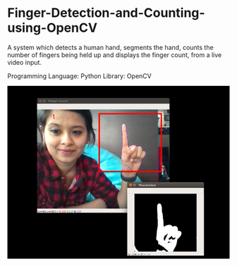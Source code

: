 # Finger-Detection-and-Counting-using-OpenCV
A system which detects a human hand, segments the hand, counts the number of fingers being held up and displays the finger count, from a live video input.  

Programming Language: Python Library: OpenCV​


![](Images/Finger_Detection.png)
